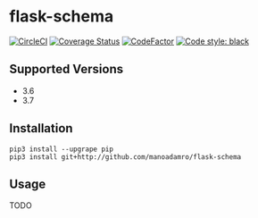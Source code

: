 # flask-schema
[![CircleCI](https://circleci.com/gh/manoadamro/flask-schema/tree/master.svg?style=svg)](https://circleci.com/gh/manoadamro/flask-schema/tree/master)
[![Coverage Status](https://coveralls.io/repos/github/manoadamro/flask-schema/badge.svg?branch=refactor)](https://coveralls.io/github/manoadamro/flask-schema?branch=master)
[![CodeFactor](https://www.codefactor.io/repository/github/manoadamro/flask-schema/badge)](https://www.codefactor.io/repository/github/manoadamro/flask-schema)
[![Code style: black](https://img.shields.io/badge/code%20style-black-000000.svg)](https://github.com/ambv/black)

## Supported Versions

- 3.6
- 3.7

## Installation

```
pip3 install --upgrape pip
pip3 install git+http://github.com/manoadamro/flask-schema
```

## Usage

TODO
